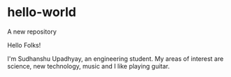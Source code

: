 # hello-world
A new repository

Hello Folks!

I'm Sudhanshu Upadhyay, an engineering student.
My areas of interest are science, new technology, music and I like playing guitar.

